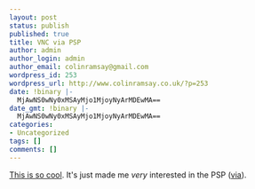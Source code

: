 ```yaml
---
layout: post
status: publish
published: true
title: VNC via PSP
author: admin
author_login: admin
author_email: colinramsay@gmail.com
wordpress_id: 253
wordpress_url: http://www.colinramsay.co.uk/?p=253
date: !binary |-
  MjAwNS0wNy0xMSAyMjo1MjoyNyArMDEwMA==
date_gmt: !binary |-
  MjAwNS0wNy0xMSAyMjo1MjoyNyArMDEwMA==
categories:
- Uncategorized
tags: []
comments: []
---
```

<p><a href="http://www.pspupdates.com/2005/07/pvnc-v11-released-for-your-psp.html">This is so cool</a>. It's just made me <em>very</em> interested in the PSP (<a href="http://www.gizmodo.com/gadgets/portable-media/sony/ftp-and-vnc-on-the-psp-111993.php">via</a>).</p>
